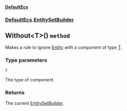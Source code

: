 #### [DefaultEcs](./DefaultEcs.md 'DefaultEcs')
### [DefaultEcs](./DefaultEcs.md#DefaultEcs 'DefaultEcs').[EntitySetBuilder](./DefaultEcs-EntitySetBuilder.md 'DefaultEcs.EntitySetBuilder')
## Without&lt;T&gt;() `method`
Makes a rule to ignore [Entity](./DefaultEcs-Entity.md 'DefaultEcs.Entity') with a component of type [T](#DefaultEcs-EntitySetBuilder-Without-T-()-T 'DefaultEcs.EntitySetBuilder.Without&lt;T&gt;().T').
### Type parameters

<a name='DefaultEcs-EntitySetBuilder-Without-T-()-T'></a>
`T`

The type of component.
### Returns
The current [EntitySetBuilder](./DefaultEcs-EntitySetBuilder.md 'DefaultEcs.EntitySetBuilder').
